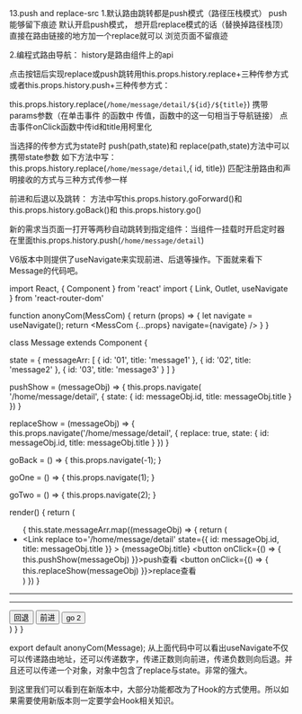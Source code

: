 
13.push and replace-src
1.默认路由跳转都是push模式（路径压栈模式） push能够留下痕迹  默认开启push模式，
想开启replace模式的话（替换掉路径栈顶） 直接在路由链接的地方<Link>加一个replace就可以  浏览页面不留痕迹 


2.编程式路由导航：
 history是路由组件上的api

点击按钮后实现replace或push跳转用this.props.history.replace+三种传参方式或者this.props.history.push+三种传参方式：

this.props.history.replace(`/home/message/detail/${id}/${title}`) 携带params参数（在单击事件 的函数中 传值，函数中的这一句相当于导航链接）
点击事件onClick函数中传id和title用柯里化  

当选择的传参方式为state时 push(path,state)和 replace(path,state)方法中可以携带state参数 如下方法中写：
this.props.history.replace(`/home/message/detail`,{ id, title}) 
匹配注册路由和声明接收的方式与三种方式传参一样




前进和后退以及跳转：
方法中写this.props.history.goForward()和
this.props.history.goBack()和
this.props.history.go()


新的需求当页面一打开等两秒自动跳转到指定组件：当组件一挂载时开启定时器 在里面this.props.history.push(`/home/message/detail`) 

  





V6版本中则提供了useNavigate来实现前进、后退等操作。下面就来看下Message的代码吧。

import React, { Component } from 'react'
import { Link, Outlet, useNavigate } from 'react-router-dom'

function anonyCom(MessCom) {
  return (props) => {
    let navigate = useNavigate();
    return <MessCom {...props} navigate={navigate} />
  }
}

class Message extends Component {

  state = {
    messageArr: [
      { id: '01', title: 'message1' },
      { id: '02', title: 'message2' },
      { id: '03', title: 'message3' }
    ]
  }

  pushShow = (messageObj) => {
    this.props.navigate(
      '/home/message/detail',
      {
        state: {
          id: messageObj.id, title: messageObj.title
        }
    })
  }

  replaceShow = (messageObj) => {
    this.props.navigate('/home/message/detail',
    {
      replace: true,
      state: {
        id: messageObj.id, title: messageObj.title
      }
    })
  }

  goBack = () => {
    this.props.navigate(-1);
  }

  goOne = () => {
    this.props.navigate(1);
  }

  goTwo = () => {
    this.props.navigate(2);
  }

  render() {
    return (
      <div>
        <ul>
        {
          this.state.messageArr.map((messageObj) => {
            return (
              <li key={messageObj.id}>
                <Link
                  replace to='/home/message/detail'
                  state={{ id: messageObj.id, title: messageObj.title }}
               >
                 {messageObj.title}
               </Link>
               <button onClick={() => { this.pushShow(messageObj) }}>push查看</button>
               <button onClick={() => { this.replaceShow(messageObj) }}>replace查看</button>
             </li>
            )
          })
        }
        </ul>
        <hr />
        <Outlet />
        <hr />
        <button onClick={this.goBack}>回退</button>
        <button onClick={this.goOne}>前进</button>
        <button onClick={this.goTwo}>go 2</button>
      </div>
    )
  }
}

export default anonyCom(Message);
从上面代码中可以看出useNavigate不仅可以传递路由地址，还可以传递数字，传递正数则向前进，传递负数则向后退。并且还可以传递一个对象，对象中包含了replace与state。非常的强大。

到这里我们可以看到在新版本中，大部分功能都改为了Hook的方式使用。所以如果需要使用新版本则一定要学会Hook相关知识。